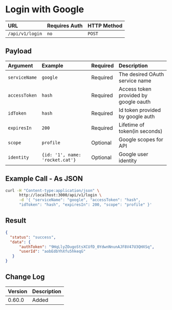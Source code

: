 # Login with Google

| URL             | Requires Auth | HTTP Method |
| :-------------- | :------------ | :---------- |
| `/api/v1/login` | `no`          | `POST`      |

## Payload

| Argument      | Example                         | Required | Description                           |
| :---------    | :------------------------------ | :------- | :------------------------------------ |
| `serviceName` | `google`                        | Required | The desired OAuth service name        |
| `accessToken` | `hash`                          | Required | Access token provided by google oauth |
| `idToken`     | `hash`                          | Required | Id token provided by google auth      |
| `expiresIn`   | `200`                           | Required | Lifetime of token(in seconds)         |
| `scope`       | `profile`                       | Optional | Google scopes for API                 |
| `identity`    | `{id: '1', name: 'rocket.cat'}` | Optional | Google user identity                  |

## Example Call - As JSON

```bash
curl -H "Content-type:application/json" \
      http://localhost:3000/api/v1/login \
      -d '{ "serviceName": "google", "accessToken": "hash",
      "idToken": "hash", "expiresIn": 200, "scope": "profile" }'
```

## Result

```json
{
  "status": "success",
  "data": {
      "authToken": "9HqLlyZOugoStsXCUfD_0YdwnNnunAJF8V47U3QHXSq",
      "userId": "aobEdbYhXfu5hkeqG"
   }
}
```

## Change Log

| Version | Description |
| :--- | :--- |
| 0.60.0 | Added |

